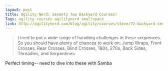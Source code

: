 ```yaml
---
layout: post
title: Agility Nerd: Seventy Two Backyard Courses!
Tags: agility courses agilitynerd smallspace
link: http://agilitynerd.com/blog/agility/courses/steve/72-backyard-sequences.html
---
```


> I tried to put a wide range of handling challenges in these sequences. So you should have plenty of chances to work on: Jump Wraps, Front Crosses, Rear Crosses, Blind Crosses, 180s, 270s, Back Sides, Threadles, and Serpentines.

Perfect timing-- need to dive into these with Samba